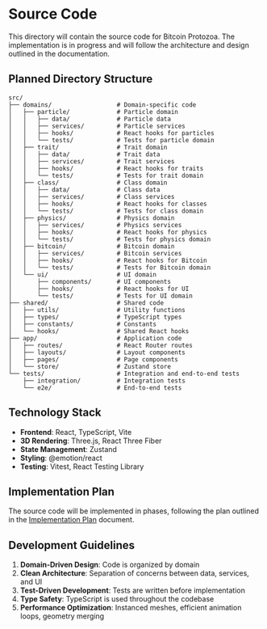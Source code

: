 # Source Code

This directory will contain the source code for Bitcoin Protozoa. The implementation is in progress and will follow the architecture and design outlined in the documentation.

## Planned Directory Structure

```
src/
├── domains/                  # Domain-specific code
│   ├── particle/             # Particle domain
│   │   ├── data/             # Particle data
│   │   ├── services/         # Particle services
│   │   ├── hooks/            # React hooks for particles
│   │   └── tests/            # Tests for particle domain
│   ├── trait/                # Trait domain
│   │   ├── data/             # Trait data
│   │   ├── services/         # Trait services
│   │   ├── hooks/            # React hooks for traits
│   │   └── tests/            # Tests for trait domain
│   ├── class/                # Class domain
│   │   ├── data/             # Class data
│   │   ├── services/         # Class services
│   │   ├── hooks/            # React hooks for classes
│   │   └── tests/            # Tests for class domain
│   ├── physics/              # Physics domain
│   │   ├── services/         # Physics services
│   │   ├── hooks/            # React hooks for physics
│   │   └── tests/            # Tests for physics domain
│   ├── bitcoin/              # Bitcoin domain
│   │   ├── services/         # Bitcoin services
│   │   ├── hooks/            # React hooks for Bitcoin
│   │   └── tests/            # Tests for Bitcoin domain
│   └── ui/                   # UI domain
│       ├── components/       # UI components
│       ├── hooks/            # React hooks for UI
│       └── tests/            # Tests for UI domain
├── shared/                   # Shared code
│   ├── utils/                # Utility functions
│   ├── types/                # TypeScript types
│   ├── constants/            # Constants
│   └── hooks/                # Shared React hooks
├── app/                      # Application code
│   ├── routes/               # React Router routes
│   ├── layouts/              # Layout components
│   ├── pages/                # Page components
│   └── store/                # Zustand store
└── tests/                    # Integration and end-to-end tests
    ├── integration/          # Integration tests
    └── e2e/                  # End-to-end tests
```

## Technology Stack

- **Frontend**: React, TypeScript, Vite
- **3D Rendering**: Three.js, React Three Fiber
- **State Management**: Zustand
- **Styling**: @emotion/react
- **Testing**: Vitest, React Testing Library

## Implementation Plan

The source code will be implemented in phases, following the plan outlined in the [Implementation Plan](../bitcoin_protozoa/trait_balance_structure/12_implementation_plan.md) document.

## Development Guidelines

1. **Domain-Driven Design**: Code is organized by domain
2. **Clean Architecture**: Separation of concerns between data, services, and UI
3. **Test-Driven Development**: Tests are written before implementation
4. **Type Safety**: TypeScript is used throughout the codebase
5. **Performance Optimization**: Instanced meshes, efficient animation loops, geometry merging